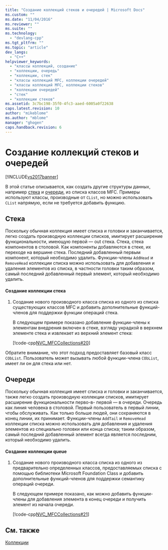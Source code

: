 ```yaml
---
title: "Создание коллекций стеков и очередей | Microsoft Docs"
ms.custom: ""
ms.date: "11/04/2016"
ms.reviewer: ""
ms.suite: ""
ms.technology: 
  - "devlang-cpp"
ms.tgt_pltfrm: ""
ms.topic: "article"
dev_langs: 
  - "C++"
helpviewer_keywords: 
  - "классы коллекций, создание"
  - "коллекции, очередь"
  - "коллекции, стек"
  - "классы коллекций MFC, коллекции очередей"
  - "классы коллекций MFC, коллекции стеков"
  - "коллекции очередей"
  - "стек"
  - "коллекции стеков"
ms.assetid: 3c7bc198-35f0-4fc3-aaed-6005a0f22638
caps.latest.revision: 10
author: "mikeblome"
ms.author: "mblome"
manager: "ghogen"
caps.handback.revision: 6
---
```

# Создание коллекций стеков и очередей
[!INCLUDE[vs2017banner](../assembler/inline/includes/vs2017banner.md)]

В этой статье описывается, как создать другие структуры данных, например [стека](#_core_stacks) и [очереди](#_core_queues), из списка классов MFC.  Примеры используют классы, производные от `CList`, но можно использовать `CList` напрямую, если не требуется добавить функцию.  
  
##  <a name="_core_stacks"></a> Стека  
 Поскольку обычная коллекция имеет списка и головки и заканчивается, легко создать производную коллекции списков, имитирует расширение функциональности, имеющую первой — out стека.  Стека, стека компонентов в столовой.  Как компоненты добавляются в стеке, их переходе на вершине стека.  Последний добавленный первым компонент, который необходимо удалить.  Функции\-члены `AddHead` и `RemoveHead` коллекции списка можно использовать для добавления и удаления элементов из списка, в частности головки таким образом, самый последний добавленный первый элемент, который необходимо удалить.  
  
#### Создание коллекции стека  
  
1.  Создание нового производного класса списка из одного из списка существующих классов MFC и добавить дополнительные функций\-членов для поддержки функции операций стека.  
  
     В следующем примере показано добавление функции\-члены к элементам внедрения включен в стеке, взгляду украдкой в верхнем элементе стека и извлекает из верхний элемент стека:  
  
     [!code-cpp[NVC_MFCCollections#20](../mfc/codesnippet/CPP/creating-stack-and-queue-collections_1.h)]  
  
 Обратите внимание, что этот подход предоставляет базовый класс `CObList`.  Пользователь может вызывать любой функции\-члена `CObList`, имеет ли он для стека или нет.  
  
##  <a name="_core_queues"></a> Очереди  
 Поскольку обычная коллекция имеет списка и головки и заканчивается, также легко создать производную коллекции списков, имитирует расширение функциональности перво\-в\- первой — в очереди.  Очередь как линия человека в столовой.  Первый пользователь в первый линии, чтобы обслуживать.  Как только больше людей, они сохраняются в конец линии, их принимает.  Функции\-члены `AddTail` и `RemoveHead` коллекции списка можно использовать для добавления и удаления элементов из специально головки или конца списка; таким образом, самый последний добавленный элемент всегда является последним, который необходимо удалить.  
  
#### Создание коллекции queue  
  
1.  Создание нового производного класса списка из одного из предварительно определенных классов, предоставляемых списка с помощью библиотеки Microsoft Foundation Class и добавить дополнительные функций\-членов для поддержки семантику операций очереди.  
  
     В следующем примере показано, как можно добавить функции\-члены для добавления элемента в конец очереди и получить элемент из начала очереди.  
  
     [!code-cpp[NVC_MFCCollections#21](../mfc/codesnippet/CPP/creating-stack-and-queue-collections_2.h)]  
  
## См. также  
 [Коллекции](../mfc/collections.md)